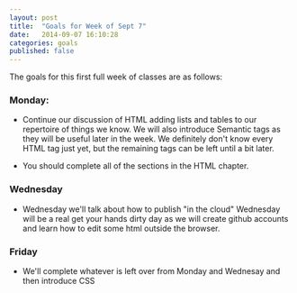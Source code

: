 ```yaml
---
layout: post
title:  "Goals for Week of Sept 7"
date:   2014-09-07 16:10:28
categories: goals
published: false
---
```


The goals for this first full week of classes are as follows:

### Monday:

* Continue our discussion of HTML adding lists and tables to our repertoire of things we know. We will also introduce Semantic tags as they will be useful later in the week. We definitely don't know every HTML tag just yet, but the remaining tags can be left until a bit later.

* You should complete all of the sections in the HTML chapter.

### Wednesday

* Wednesday we'll talk about how to publish "in the cloud" Wednesday will be a real get your hands dirty day as we will create github accounts and learn how to edit some html outside the browser.

### Friday

* We'll complete whatever is left over from Monday and Wednesay and then introduce CSS
